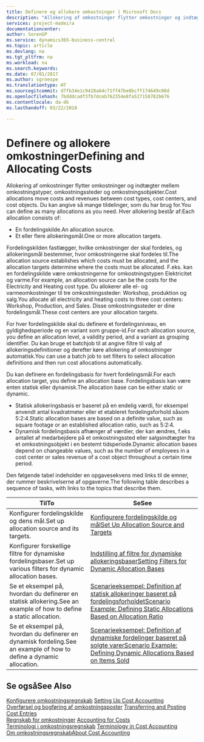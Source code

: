 ```yaml
---
title: Definere og allokere omkostninger | Microsoft Docs
description: "Allokering af omkostninger flytter omkostninger og indtægter mellem omkostningstyper, omkostningssteder og omkostningsobjekter. Du kan angive så mange tildelinger, som du har brug for."
services: project-madeira
documentationcenter: 
author: SorenGP
ms.service: dynamics365-business-central
ms.topic: article
ms.devlang: na
ms.tgt_pltfrm: na
ms.workload: na
ms.search.keywords: 
ms.date: 07/01/2017
ms.author: sgroespe
ms.translationtype: HT
ms.sourcegitcommit: d7fb34e1c9428a64c71ff47be8bcff174649c00d
ms.openlocfilehash: 7bdddcadf3fb7dceb762354e8fa527158782b676
ms.contentlocale: da-dk
ms.lasthandoff: 03/22/2018

---
```

# <a name="defining-and-allocating-costs"></a><span data-ttu-id="07bff-104">Definere og allokere omkostninger</span><span class="sxs-lookup"><span data-stu-id="07bff-104">Defining and Allocating Costs</span></span>
<span data-ttu-id="07bff-105">Allokering af omkostninger flytter omkostninger og indtægter mellem omkostningstyper, omkostningssteder og omkostningsobjekter.</span><span class="sxs-lookup"><span data-stu-id="07bff-105">Cost allocations move costs and revenues between cost types, cost centers, and cost objects.</span></span> <span data-ttu-id="07bff-106">Du kan angive så mange tildelinger, som du har brug for.</span><span class="sxs-lookup"><span data-stu-id="07bff-106">You can define as many allocations as you need.</span></span> <span data-ttu-id="07bff-107">Hver allokering består af:</span><span class="sxs-lookup"><span data-stu-id="07bff-107">Each allocation consists of:</span></span>  

-   <span data-ttu-id="07bff-108">En fordelingskilde.</span><span class="sxs-lookup"><span data-stu-id="07bff-108">An allocation source.</span></span>  
-   <span data-ttu-id="07bff-109">Et eller flere allokeringsmål.</span><span class="sxs-lookup"><span data-stu-id="07bff-109">One or more allocation targets.</span></span>  

<span data-ttu-id="07bff-110">Fordelingskilden fastlægger, hvilke omkostninger der skal fordeles, og allokeringsmål bestemmer, hvor omkostningerne skal fordeles til.</span><span class="sxs-lookup"><span data-stu-id="07bff-110">The allocation source establishes which costs must be allocated, and the allocation targets determine where the costs must be allocated.</span></span> <span data-ttu-id="07bff-111">F.eks. kan en fordelingskilde være omkostningerne for omkostningstypen Elektricitet og varme.</span><span class="sxs-lookup"><span data-stu-id="07bff-111">For example, an allocation source can be the costs for the Electricity and Heating cost type.</span></span> <span data-ttu-id="07bff-112">Du allokerer alle el- og varmeomkostninger til tre omkostningssteder: Workshop, produktion og salg.</span><span class="sxs-lookup"><span data-stu-id="07bff-112">You allocate all electricity and heating costs to three cost centers: Workshop, Production, and Sales.</span></span> <span data-ttu-id="07bff-113">Disse omkostningssteder er dine fordelingsmål.</span><span class="sxs-lookup"><span data-stu-id="07bff-113">These cost centers are your allocation targets.</span></span>  

<span data-ttu-id="07bff-114">For hver fordelingskilde skal du definere et fordelingsniveau, en gyldighedsperiode og en variant som gruppe-id.</span><span class="sxs-lookup"><span data-stu-id="07bff-114">For each allocation source, you define an allocation level, a validity period, and a variant as grouping identifier.</span></span> <span data-ttu-id="07bff-115">Du kan bruge et batchjob til at angive filtre til valg af allokeringsdefinitioner og derefter køre allokering af omkostninger automatisk.</span><span class="sxs-lookup"><span data-stu-id="07bff-115">You can use a batch job to set filters to select allocation definitions and then run cost allocations automatically.</span></span>  

<span data-ttu-id="07bff-116">Du kan definere en fordelingsbasis for hvert fordelingsmål.</span><span class="sxs-lookup"><span data-stu-id="07bff-116">For each allocation target, you define an allocation base.</span></span> <span data-ttu-id="07bff-117">Fordelingsbasis kan være enten statisk eller dynamisk.</span><span class="sxs-lookup"><span data-stu-id="07bff-117">The allocation base can be either static or dynamic.</span></span>  

-   <span data-ttu-id="07bff-118">Statisk allokeringsbasis er baseret på en endelig værdi, for eksempel anvendt antal kvadratmeter eller et etableret fordelingsforhold såsom 5:2:4.</span><span class="sxs-lookup"><span data-stu-id="07bff-118">Static allocation bases are based on a definite value, such as square footage or an established allocation ratio, such as 5:2:4.</span></span>  
-   <span data-ttu-id="07bff-119">Dynamisk fordelingsbasis afhænger af værdier, der kan ændres, f.eks antallet af medarbejdere på et omkostningssted eller salgsindtægter fra et omkostningsobjekt i en bestemt tidsperiode.</span><span class="sxs-lookup"><span data-stu-id="07bff-119">Dynamic allocation bases depend on changeable values, such as the number of employees in a cost center or sales revenue of a cost object throughout a certain time period.</span></span>  

<span data-ttu-id="07bff-120">Den følgende tabel indeholder en opgavesekvens med links til de emner, der rummer beskrivelserne af opgaverne.</span><span class="sxs-lookup"><span data-stu-id="07bff-120">The following table describes a sequence of tasks, with links to the topics that describe them.</span></span>

|<span data-ttu-id="07bff-121">Til</span><span class="sxs-lookup"><span data-stu-id="07bff-121">To</span></span>|<span data-ttu-id="07bff-122">Se</span><span class="sxs-lookup"><span data-stu-id="07bff-122">See</span></span>|  
|--------|---------|  
|<span data-ttu-id="07bff-123">Konfigurer fordelingskilde og dens mål.</span><span class="sxs-lookup"><span data-stu-id="07bff-123">Set up allocation source and its targets.</span></span>|[<span data-ttu-id="07bff-124">Konfigurere fordelingskilde og mål</span><span class="sxs-lookup"><span data-stu-id="07bff-124">Set Up Allocation Source and Targets</span></span>](finance-how-to-set-up-allocation-source-and-targets.md)|  
|<span data-ttu-id="07bff-125">Konfigurer forskellige filtre for dynamiske fordelingsbaser.</span><span class="sxs-lookup"><span data-stu-id="07bff-125">Set up various filters for dynamic allocation bases.</span></span>|[<span data-ttu-id="07bff-126">Indstilling af filtre for dynamiske allokeringsbaser</span><span class="sxs-lookup"><span data-stu-id="07bff-126">Setting Filters for Dynamic Allocation Bases</span></span>](finance-setting-filters-for-dynamic-allocation-bases.md)|  
|<span data-ttu-id="07bff-127">Se et eksempel på, hvordan du definerer en statisk allokering.</span><span class="sxs-lookup"><span data-stu-id="07bff-127">See an example of how to define a static allocation.</span></span>|[<span data-ttu-id="07bff-128">Scenarieeksempel: Definition af statisk allokeringer baseret på fordelingsforholdet</span><span class="sxs-lookup"><span data-stu-id="07bff-128">Scenario Example: Defining Static Allocations Based on Allocation Ratio</span></span>](finance-scenario-example-defining-static-allocations-based-on-allocation-ratio.md)|  
|<span data-ttu-id="07bff-129">Se et eksempel på, hvordan du definerer en dynamisk fordeling.</span><span class="sxs-lookup"><span data-stu-id="07bff-129">See an example of how to define a dynamic allocation.</span></span>|[<span data-ttu-id="07bff-130">Scenarieeksempel: Definition af dynamiske fordelinger baseret på solgte varer</span><span class="sxs-lookup"><span data-stu-id="07bff-130">Scenario Example: Defining Dynamic Allocations Based on Items Sold</span></span>](finance-scenario-example-defining-dynamic-allocations-based-on-items-sold.md)|  

## <a name="see-also"></a><span data-ttu-id="07bff-131">Se også</span><span class="sxs-lookup"><span data-stu-id="07bff-131">See Also</span></span>  
 <span data-ttu-id="07bff-132">[Konfigurere omkostningsregnskab](finance-set-up-cost-accounting.md) </span><span class="sxs-lookup"><span data-stu-id="07bff-132">[Setting Up Cost Accounting](finance-set-up-cost-accounting.md) </span></span>  
 <span data-ttu-id="07bff-133">[Overførsel og bogføring af omkostningsposter](finance-transfer-and-post-cost-entries.md) </span><span class="sxs-lookup"><span data-stu-id="07bff-133">[Transferring and Posting Cost Entries](finance-transfer-and-post-cost-entries.md) </span></span>  
 <span data-ttu-id="07bff-134">[Regnskab for omkostninger](finance-manage-cost-accounting.md) </span><span class="sxs-lookup"><span data-stu-id="07bff-134">[Accounting for Costs](finance-manage-cost-accounting.md) </span></span>  
 <span data-ttu-id="07bff-135">[Terminologi i omkostningsregnskab](finance-terminology-in-cost-accounting.md) </span><span class="sxs-lookup"><span data-stu-id="07bff-135">[Terminology in Cost Accounting](finance-terminology-in-cost-accounting.md) </span></span>  
 [<span data-ttu-id="07bff-136">Om omkostningsregnskab</span><span class="sxs-lookup"><span data-stu-id="07bff-136">About Cost Accounting</span></span>](finance-about-cost-accounting.md)

